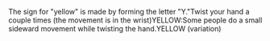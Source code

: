 The sign for "yellow" is made by forming the letter 
	"Y."Twist your hand a couple times (the movement is in the wrist)YELLOW:Some people do a small sideward movement while twisting the hand.YELLOW (variation)